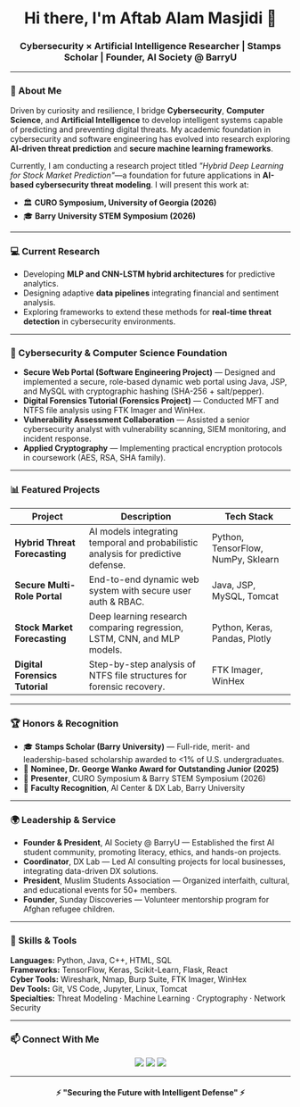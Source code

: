 <!-- ==================== GITHUB README TEMPLATE ==================== -->

<h1 align="center">Hi there, I'm <strong>Aftab Alam Masjidi</strong> 👋</h1>
<h3 align="center">Cybersecurity × Artificial Intelligence Researcher | Stamps Scholar | Founder, AI Society @ BarryU</h3>

---

### 🧠 About Me

Driven by curiosity and resilience, I bridge **Cybersecurity**, **Computer Science**, and **Artificial Intelligence** to develop intelligent systems capable of predicting and preventing digital threats. My academic foundation in cybersecurity and software engineering has evolved into research exploring **AI-driven threat prediction** and **secure machine learning frameworks**.

Currently, I am conducting a research project titled *"Hybrid Deep Learning for Stock Market Prediction"*—a foundation for future applications in **AI-based cybersecurity threat modeling**. I will present this work at:
- 🏛️ **CURO Symposium, University of Georgia (2026)**  
- 🎓 **Barry University STEM Symposium (2026)**

---

### 💻 Current Research
- Developing **MLP and CNN-LSTM hybrid architectures** for predictive analytics.
- Designing adaptive **data pipelines** integrating financial and sentiment analysis.
- Exploring frameworks to extend these methods for **real-time threat detection** in cybersecurity environments.

---

### 🔐 Cybersecurity & Computer Science Foundation
- **Secure Web Portal (Software Engineering Project)** — Designed and implemented a secure, role-based dynamic web portal using Java, JSP, and MySQL with cryptographic hashing (SHA-256 + salt/pepper).
- **Digital Forensics Tutorial (Forensics Project)** — Conducted MFT and NTFS file analysis using FTK Imager and WinHex.
- **Vulnerability Assessment Collaboration** — Assisted a senior cybersecurity analyst with vulnerability scanning, SIEM monitoring, and incident response.
- **Applied Cryptography** — Implementing practical encryption protocols in coursework (AES, RSA, SHA family).

---

### 📊 Featured Projects

| Project | Description | Tech Stack |
|----------|--------------|-------------|
| **Hybrid Threat Forecasting** | AI models integrating temporal and probabilistic analysis for predictive defense. | Python, TensorFlow, NumPy, Sklearn |
| **Secure Multi-Role Portal** | End-to-end dynamic web system with secure user auth & RBAC. | Java, JSP, MySQL, Tomcat |
| **Stock Market Forecasting** | Deep learning research comparing regression, LSTM, CNN, and MLP models. | Python, Keras, Pandas, Plotly |
| **Digital Forensics Tutorial** | Step-by-step analysis of NTFS file structures for forensic recovery. | FTK Imager, WinHex |

---

### 🏆 Honors & Recognition
- 🎓 **Stamps Scholar (Barry University)** — Full-ride, merit- and leadership-based scholarship awarded to <1% of U.S. undergraduates.
- 🧩 **Nominee, Dr. George Wanko Award for Outstanding Junior (2025)**
- 📢 **Presenter**, CURO Symposium & Barry STEM Symposium (2026)
- 🧠 **Faculty Recognition**, AI Center & DX Lab, Barry University

---

### 🌍 Leadership & Service
- **Founder & President**, AI Society @ BarryU — Established the first AI student community, promoting literacy, ethics, and hands-on projects.
- **Coordinator**, DX Lab — Led AI consulting projects for local businesses, integrating data-driven DX solutions.
- **President**, Muslim Students Association — Organized interfaith, cultural, and educational events for 50+ members.
- **Founder**, Sunday Discoveries — Volunteer mentorship program for Afghan refugee children.

---

### 🧩 Skills & Tools
**Languages:** Python, Java, C++, HTML, SQL  
**Frameworks:** TensorFlow, Keras, Scikit-Learn, Flask, React  
**Cyber Tools:** Wireshark, Nmap, Burp Suite, FTK Imager, WinHex  
**Dev Tools:** Git, VS Code, Jupyter, Linux, Tomcat  
**Specialties:** Threat Modeling · Machine Learning · Cryptography · Network Security

---

### 📫 Connect With Me
<p align="center">
  <a href="https://www.linkedin.com/in/aftabalammasjidi"><img src="https://img.shields.io/badge/LinkedIn-0077B5?style=for-the-badge&logo=linkedin&logoColor=white"/></a>
  <a href="mailto:aftabalam.masjidi@mymail.barry.edu"><img src="https://img.shields.io/badge/Email-D14836?style=for-the-badge&logo=gmail&logoColor=white"/></a>
  <a href="https://github.com/aftabalam01-creator"><img src="https://img.shields.io/badge/GitHub-100000?style=for-the-badge&logo=github&logoColor=white"/></a>
</p>

---

<h4 align="center">⚡ "Securing the Future with Intelligent Defense" ⚡</h4>

<!-- ==================== END OF README TEMPLATE ==================== -->
